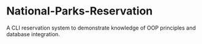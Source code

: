# National-Parks-Reservation
A CLI reservation system to demonstrate knowledge of OOP principles and database integration.
